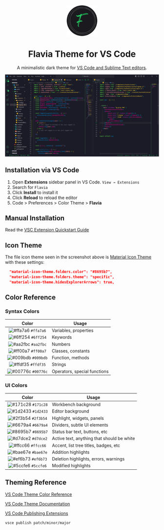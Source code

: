 <p align="center">
  <img alt="Flavia Logo" src="/images/logo.png" width="100" />
</p>
<h1 align="center">
  Flavia Theme for VS Code
</h1>
<p align="center">
  A minimalistic dark theme for <a href="https://halcyon-theme.netlify.com/">VS Code and Sublime Text editors</a>.
</p>


![demo](/images/demo.png)

## Installation via VS Code

1. Open **Extensions** sidebar panel in VS Code. `View → Extensions`
2. Search for `Flavia`
3. Click **Install** to install it
4. Click **Reload** to reload the editor
5. Code > Preferences > Color Theme > **Flavia**

## Manual Installation

Read the [VSC Extension Quickstart Guide](https://github.com/DanishQ1011/Flavia-Dark-Theme/blob/main/vsc-extension-quickstart.md)

## Icon Theme

The file icon theme seen in the screenshot above is [Material Icon Theme](https://marketplace.visualstudio.com/items?itemName=PKief.material-icon-theme) with these settings:

```json
  "material-icon-theme.folders.color": "#8695b7",
  "material-icon-theme.folders.theme": "specific",
  "material-icon-theme.hidesExplorerArrows": true,
```

## Color Reference

### Syntax Colors

|                               Color                                | Usage                                           |
| :----------------------------------------------------------------: | ----------------------------------------------- |
| ![#ffa7a6](https://via.placeholder.com/10/ffa7a6.png?text=+) `#ffa7a6` | Variables, properties          |
| ![#6ff254](https://via.placeholder.com/10/6ff254.png?text=+) `#6ff254` | Keywords         |
| ![#aa2fbc](https://via.placeholder.com/10/aa2fbc.png?text=+) `#aa2fbc` | Numbers                            |
| ![#ff00a7](https://via.placeholder.com/10/ff00a7.png?text=+) `#ff00a7` | Classes, constants                      |
| ![#009bdb](https://via.placeholder.com/10/009bdb.png?text=+) `#009bdb` | Function, methods |
| ![#ffdf35](https://via.placeholder.com/10/ffdf35.png?text=+) `#ffdf35` | Strings                 |
| ![#00776c](https://via.placeholder.com/10/00776c.png?text=+) `#00776c` | Operators, special functions                 |

### UI Colors

|                               Color                                | Usage                                      |
| :----------------------------------------------------------------: | ------------------------------------------ |
| ![#171c28](https://via.placeholder.com/10/171c28.png?text=+) `#171c28` | Workbench background                       |
| ![#1d2433](https://via.placeholder.com/10/1d2433.png?text=+) `#1d2433` | Editor background                          |
| ![#2f3b54](https://via.placeholder.com/10/2f3b54.png?text=+) `#2f3b54` | Highlight, widgets, panels                 |
| ![#6679a4](https://via.placeholder.com/10/6679a4.png?text=+) `#6679a4` | Dividers, subtle UI elements               |
| ![#8695b7](https://via.placeholder.com/10/8695b7.png?text=+) `#8695b7` | Status bar text, buttons, etc              |
| ![#d7dce2](https://via.placeholder.com/10/d7dce2.png?text=+) `#d7dce2` | Active text, anything that should be white |
| ![#ffcc66](https://via.placeholder.com/10/ffcc66.png?text=+) `#ffcc66` | Accent, list tree titles, badges, etc      |
| ![#bae67e](https://via.placeholder.com/10/bae67e.png?text=+) `#bae67e` | Addition highlights                        |
| ![#ef6b73](https://via.placeholder.com/10/ef6b73.png?text=+) `#ef6b73` | Deletion highlights, errors, warnings      |
| ![#5ccfe6](https://via.placeholder.com/10/5ccfe6.png?text=+) `#5ccfe6` | Modified highlights                        |

## Theming Reference

[VS Code Theme Color Reference](https://code.visualstudio.com/docs/getstarted/theme-color-reference)

[VS Code Theme Documentation](https://code.visualstudio.com/docs/extensions/themes-snippets-colorizers)

[VS Code Publishing Extensions](https://code.visualstudio.com/docs/extensions/publish-extension)

```bash
vsce publish patch/minor/major
```

